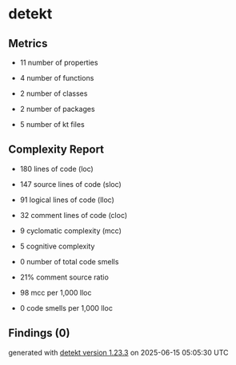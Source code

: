 # detekt

## Metrics

* 11 number of properties

* 4 number of functions

* 2 number of classes

* 2 number of packages

* 5 number of kt files

## Complexity Report

* 180 lines of code (loc)

* 147 source lines of code (sloc)

* 91 logical lines of code (lloc)

* 32 comment lines of code (cloc)

* 9 cyclomatic complexity (mcc)

* 5 cognitive complexity

* 0 number of total code smells

* 21% comment source ratio

* 98 mcc per 1,000 lloc

* 0 code smells per 1,000 lloc

## Findings (0)

generated with [detekt version 1.23.3](https://detekt.dev/) on 2025-06-15 05:05:30 UTC
